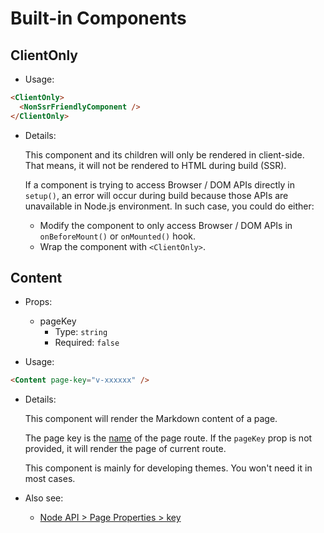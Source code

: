 # Built-in Components

## ClientOnly

- Usage:

```md
<ClientOnly>
  <NonSsrFriendlyComponent />
</ClientOnly>
```

- Details:

  This component and its children will only be rendered in client-side. That means, it will not be rendered to HTML during build (SSR).

  If a component is trying to access Browser / DOM APIs directly in `setup()`, an error will occur during build because those APIs are unavailable in Node.js environment. In such case, you could do either:

  - Modify the component to only access Browser / DOM APIs in `onBeforeMount()` or `onMounted()` hook.
  - Wrap the component with `<ClientOnly>`.

## Content

- Props:
  - pageKey
    - Type: `string`
    - Required: `false`

- Usage:

```md
<Content page-key="v-xxxxxx" />
```

- Details:

  This component will render the Markdown content of a page.

  The page key is the [name](https://next.router.vuejs.org/api/#name-2) of the page route. If the `pageKey` prop is not provided, it will render the page of current route.

  This component is mainly for developing themes. You won't need it in most cases.

- Also see:
  - [Node API > Page Properties > key](./node-api.md#key)
